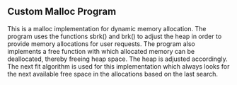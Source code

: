 ## Custom Malloc Program

This is a malloc implementation for dynamic memory allocation. The program uses the functions sbrk() and brk() to adjust the heap in order to provide memory allocations for user requests. The program also implements a free function with which allocated memory can be deallocated, thereby freeing heap space. The heap is adjusted accordingly.
The next fit algorithm is used for this implementation which always looks for the next available free space in the allocations based on the last search. 
